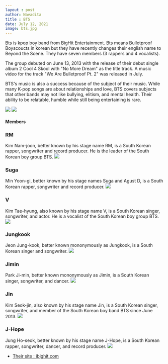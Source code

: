 ```yaml
---
layout : post
author: Navadita
title : BTS
date: July 12, 2021
image: bts.jpg
---
```


Bts is kpop boy band from BigHit Entertainment. Bts means Bulletproof Boyscoucts in korean but they have recently changes their english name to Beyond the Scene. They have seven members (3 rappers and 4 vocalists).

The group debuted on June 13, 2013 with the release of their debut single album 2 Cool 4 Skool with "No More Dream" as the title track. A music video for the track "We Are Bulletproof Pt. 2" was released in July.

BTS's music is also a success because of the subject of their music. While many K-pop songs are about relationships and love, BTS covers subjects that other bands may not like bullying, elitism, and mental health. Their ability to be relatable, humble while still being entertaining is rare.

![](/assets/images/blog/bts.jpg)
![](/assets/images/blog/bts2.jpg)

#### Members

### RM
Kim Nam-joon, better known by his stage name RM, is a South Korean rapper, songwriter and record producer.  He is the leader of the South Korean boy group BTS.
![](/assets/images/blog/rm.jpg)

### Suga
Min Yoon-gi, better known by his stage names Suga and Agust D, is a South Korean rapper, songwriter and record producer. 
![](/assets/images/blog/suga.jpg)

### V
Kim Tae-hyung, also known by his stage name V, is a South Korean singer, songwriter, and actor. He is a vocalist of the South Korean boy group BTS.
![](/assets/images/blog/v.jpg)

### Jungkook
Jeon Jung-kook, better known mononymously as Jungkook, is a South Korean singer and songwriter.
![](/assets/images/blog/junkook.jpg)

### Jimin
Park Ji-min, better known mononymously as Jimin, is a South Korean singer, songwriter, and dancer. 
![](/assets/images/blog/jimin.jpg)

### Jin
Kim Seok-jin, also known by his stage name Jin, is a South Korean singer, songwriter, and member of the South Korean boy band BTS since June 2013. 
![](/assets/images/blog/jin.jpg)

### J-Hope
Jung Ho-seok, better known by his stage name J-Hope, is a South Korean rapper, songwriter, dancer, and record producer. 
![](/assets/images/blog/jhope.jpeg)

- [Their site : ibighit.com](https://bts.ibighit.com/)